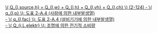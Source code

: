<a href="/eco2_guide_center/1.%20ECO2%20Logic%20Guide/Hee1_Equation_List.html" class="equation-link" target="_blank" rel="noopener noreferrer">
  \( Q_{I,source,h} = Q_{I,w} + Q_{I,h} + Q_{I,vh} + Q_{I,ch} \) <span class="eq-number">(2-124)</span>
  <span class="note">
    - \( q_{I,p} \): 도표 2-A.4 (사람에 의한 내부발생열)<br>
    - \( q_{I,fac} \): 도표 2-A.4 (설비기기에 의한 내부발생열)<br>
    - \( Q_{i,L,elektr} \): 조명에 의한 전기적 소비량
  </span>
</a>
